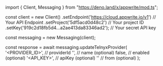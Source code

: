 import { Client, Messaging } from "https://deno.land/x/appwrite/mod.ts";

const client = new Client()
    .setEndpoint('https://cloud.appwrite.io/v1') // Your API Endpoint
    .setProject('5df5acd0d48c2') // Your project ID
    .setKey('919c2d18fb5d4...a2ae413da83346ad2'); // Your secret API key

const messaging = new Messaging(client);

const response = await messaging.updateTelnyxProvider(
    '<PROVIDER_ID>', // providerId
    '<NAME>', // name (optional)
    false, // enabled (optional)
    '<API_KEY>', // apiKey (optional)
    '<FROM>' // from (optional)
);
